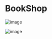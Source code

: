 # BookShop


![image](https://user-images.githubusercontent.com/60112251/147848783-51a89e8d-90e6-4c1a-983c-8f794dc33ca6.png)

![image](https://user-images.githubusercontent.com/60112251/147848612-e824c99a-47f5-4b6c-a893-fbe1b09ed350.png)


